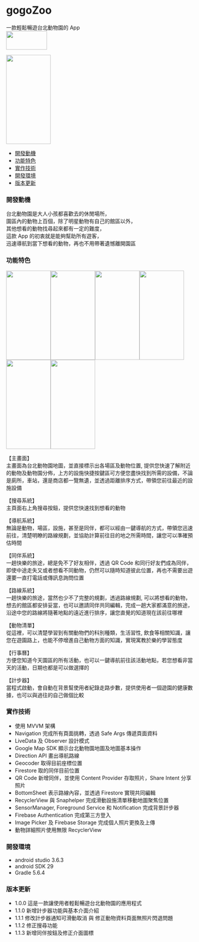 # gogoZoo
一款輕鬆暢遊台北動物園的 App  
<a href="https://play.google.com/store/apps/details?id=com.sam.gogozoo"><img src="https://i.imgur.com/B61ZlUR.png" width="110" height="50"></a>

<img src="https://i.imgur.com/7HpXpfA.png" width="120" height="240"/>

* [開發動機](#1)
* [功能特色](#2)
* [實作技術](#3)
* [開發環境](#4)
* [版本更新](#5)

<h3 id="1">開發動機</h3>

台北動物園是大人小孩都喜歡去的休閒場所，  
園區內的動物上百個，除了明星動物有自己的館區以外，  
其他想看的動物找尋起來都有一定的難度，  
這款 App 的初衷就是能夠幫助所有遊客，  
迅速導航到當下想看的動物，再也不用帶著遺憾離開園區

<h3 id="2">功能特色</h3>

<img src="https://i.imgur.com/LmRs1Gk.jpg" width="120" height="240"/><img src="https://i.imgur.com/n0HntJ9.png" width="120" height="240"/><img src="https://i.imgur.com/UhGIdsE.png" width="120" height="240"/><img src="https://i.imgur.com/hpNYTjk.png" width="120" height="240"/><img src="https://i.imgur.com/8b9XI6R.png" width="120" height="240"/><img src="https://i.imgur.com/e70zKgc.png" width="120" height="240"/>

【主畫面】  
主畫面為台北動物園地圖，並直接標示出各場區及動物位置, 提供您快速了解附近的動物及動物園分佈，上方的設施快捷按鍵區可方便您盡快找到所需的設備，不論是廁所，車站，還是商店都一覽無遺，並透過距離排序方式，帶領您前往最近的設施設備

【搜尋系統】  
主頁面右上角搜尋按鈕，提供您快速找到想看的動物

【導航系統】  
無論是動物，場區，設施，甚至是同伴，都可以經由一鍵導航的方式，帶領您迅速前往，清楚明瞭的路線規劃，並協助計算前往目的地之所需時間，讓您可以準確預估時間

【同伴系統】  
一趟快樂的旅途，總是免不了好友相伴，透過 QR Code 和同行好友們成為同伴，即使中途走失又或者想看不同動物，仍然可以隨時知道彼此位置，再也不需要出遊還要一直打電話或傳訊息詢問位置

【路線系統】  
一趟快樂的旅途，當然也少不了完整的規劃，透過路線規劃, 可以將想看的動物，想去的館區都安排妥當，也可以邀請同伴共同編輯，完成一趟大家都滿意的旅途，沿途中您的路線將隨著地點的遠近進行排序，讓您直覺的知道現在該前往哪裡

【動物清單】  
從這裡，可以清楚學習到有關動物們的科別種類，生活習性, 飲食等相關知識，讓您在遊園路上，也能不停增進自己動物方面的知識，實現寓教於樂的學習態度

【行事曆】  
方便您知道今天園區的所有活動，也可以一鍵導航前往該活動地點，若您想看非當天的活動，日期也都是可以做選擇的

【計步器】  
當程式啟動，會自動在背景幫使用者紀錄走路步數，提供使用者一個遊園的健康數據，也可以與過往的自己做個比較

<h3 id="3">實作技術</h3>

* 使用 MVVM 架構
* Navigation 完成所有頁面挑轉，透過 Safe Args 傳遞頁面資料
* LiveData 及 Observer 設計模式
* Google Map SDK 顯示台北動物園地圖及地圖基本操作
* Direction API 畫出導航路線
* Geocoder 取得目前座標位置
* Firestore 取的同伴目前位置
* QR Code 新增同伴，並使用 Content Provider 存取照片，Share Intent 分享照片
* BottomSheet 表示路線內容，並透過 Firestore 實現共同編輯
* RecyclerView 與 Snaphelper 完成滑動設施清單移動地圖聚焦位置
* SensorManager, Foreground Service 和 Notification 完成背景計步器
* Firebase Authentication 完成第三方登入
* Image Picker 及 Firebase Storage 完成個人照片更換及上傳
* 動物詳細照片使用無限 RecyclerView

<h3 id="4">開發環境</h3>

* android studio 3.6.3
* android SDK 29
* Gradle 5.6.4

<h3 id="5">版本更新</h3>

* 1.0.0 這是一款讓使用者輕鬆暢遊台北動物園的應用程式  
* 1.1.0 新增計步器功能與基本介面介紹  
* 1.1.1 修改計步器通知可滑動取消 與 修正動物資料頁面無照片閃退問題  
* 1.1.2 修正搜尋功能  
* 1.1.3 新增同伴按鈕及修正介面圖標  
